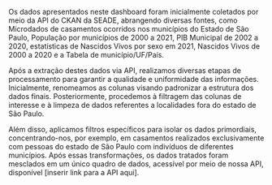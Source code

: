 Os dados apresentados neste dashboard foram inicialmente coletados por meio da API do CKAN da SEADE, abrangendo diversas fontes, como Microdados de casamentos ocorridos nos municípios do Estado de São Paulo, População por municípios de 2000 a 2021, PIB Municipal de 2002 a 2020, estatísticas de Nascidos Vivos por sexo em 2021, Nascidos Vivos de 2000 a 2020 e a Tabela de município/UF/País.

Após a extração destes dados via API, realizamos diversas etapas de processamento para garantir a qualidade e uniformidade das informações. Inicialmente, renomeamos as colunas visando padronizar a estrutura dos dados finais. Posteriormente, procedemos à filtragem das colunas de interesse e à limpeza de dados referentes a localidades fora do estado de São Paulo.

Além disso, aplicamos filtros específicos para isolar os dados primordiais, concentrando-nos, por exemplo, em casamentos realizados exclusivamente com pessoas do estado de São Paulo com indivíduos de diferentes municípios. Após essas transformações, os dados tratados foram mesclados em um único quadro de dados, acessível por meio de nossa API, disponível [inserir link para a API aqui].